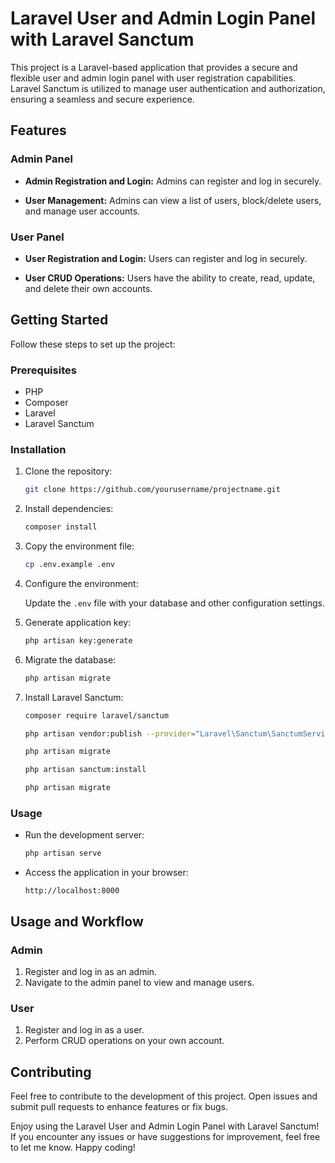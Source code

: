 # Laravel User and Admin Login Panel with Laravel Sanctum

This project is a Laravel-based application that provides a secure and flexible user and admin login panel with user registration capabilities. Laravel Sanctum is utilized to manage user authentication and authorization, ensuring a seamless and secure experience.

## Features

### Admin Panel

- **Admin Registration and Login:** Admins can register and log in securely.

- **User Management:** Admins can view a list of users, block/delete users, and manage user accounts.

### User Panel

- **User Registration and Login:** Users can register and log in securely.

- **User CRUD Operations:** Users have the ability to create, read, update, and delete their own accounts.

## Getting Started

Follow these steps to set up the project:

### Prerequisites

- PHP
- Composer
- Laravel
- Laravel Sanctum

### Installation

1. Clone the repository:

    ```bash
    git clone https://github.com/yourusername/projectname.git
    ```

2. Install dependencies:

    ```bash
    composer install
    ```

3. Copy the environment file:

    ```bash
    cp .env.example .env
    ```

4. Configure the environment:

    Update the `.env` file with your database and other configuration settings.

5. Generate application key:

    ```bash
    php artisan key:generate
    ```

6. Migrate the database:

    ```bash
    php artisan migrate
    ```

7. Install Laravel Sanctum:

    ```bash
    composer require laravel/sanctum
    ```

    ```bash
    php artisan vendor:publish --provider="Laravel\Sanctum\SanctumServiceProvider"
    ```

    ```bash
    php artisan migrate
    ```

    ```bash
    php artisan sanctum:install
    ```

    ```bash
    php artisan migrate
    ```

### Usage

- Run the development server:

    ```bash
    php artisan serve
    ```

- Access the application in your browser:

    ```
    http://localhost:8000
    ```

## Usage and Workflow

### Admin

1. Register and log in as an admin.
2. Navigate to the admin panel to view and manage users.

### User

1. Register and log in as a user.
2. Perform CRUD operations on your own account.

## Contributing

Feel free to contribute to the development of this project. Open issues and submit pull requests to enhance features or fix bugs.

Enjoy using the Laravel User and Admin Login Panel with Laravel Sanctum! If you encounter any issues or have suggestions for improvement, feel free to let me know. Happy coding!
